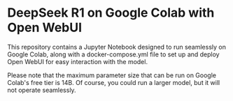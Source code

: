 # DeepSeek R1 on Google Colab with Open WebUI

This repository contains a Jupyter Notebook designed to run seamlessly on Google Colab, along with a docker-compose.yml file to set up and deploy Open WebUI for easy interaction with the model.

Please note that the maximum parameter size that can be run on Google Colab's free tier is 14B. Of course, you could run a larger model, but it will not operate seamlessly.
